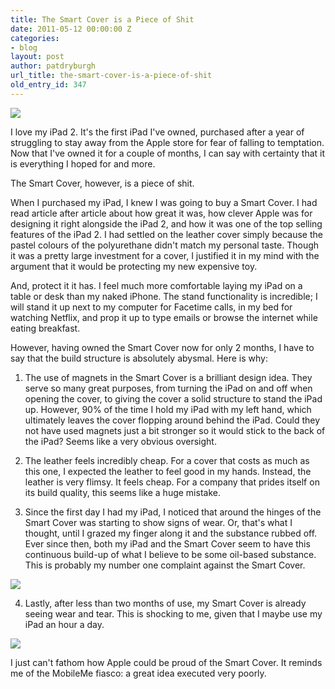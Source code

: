 ```yaml
---
title: The Smart Cover is a Piece of Shit
date: 2011-05-12 00:00:00 Z
categories:
- blog
layout: post
author: patdryburgh
url_title: the-smart-cover-is-a-piece-of-shit
old_entry_id: 347
---
```


![](http://media.tumblr.com/tumblr_ll3vnxu7Pb1qzormt.jpg)

I love my iPad 2. It's the first iPad I've owned, purchased after a year of struggling to stay away from the Apple store for fear of falling to temptation. Now that I've owned it for a couple of months, I can say with certainty that it is everything I hoped for and more.

The Smart Cover, however, is a piece of shit.

When I purchased my iPad, I knew I was going to buy a Smart Cover. I had read article after article about how great it was, how clever Apple was for designing it right alongside the iPad 2, and how it was one of the top selling features of the iPad 2. I had settled on the leather cover simply because the pastel colours of the polyurethane didn't match my personal taste. Though it was a pretty large investment for a cover, I justified it in my mind with the argument that it would be protecting my new expensive toy.

And, protect it it has. I feel much more comfortable laying my iPad on a table or desk than my naked iPhone. The stand functionality is incredible; I will stand it up next to my computer for Facetime calls, in my bed for watching Netflix, and prop it up to type emails or browse the internet while eating breakfast.

However, having owned the Smart Cover now for only 2 months, I have to say that the build structure is absolutely abysmal. Here is why:

1. The use of magnets in the Smart Cover is a brilliant design idea. They serve so many great purposes, from turning the iPad on and off when opening the cover, to giving the cover a solid structure to stand the iPad up. However, 90% of the time I hold my iPad with my left hand, which ultimately leaves the cover flopping around behind the iPad. Could they not have used magnets just a bit stronger so it would stick to the back of the iPad? Seems like a very obvious oversight.

2. The leather feels incredibly cheap. For a cover that costs as much as this one, I expected the leather to feel good in my hands. Instead, the leather is very flimsy. It feels cheap. For a company that prides itself on its build quality, this seems like a huge mistake.

3. Since the first day I had my iPad, I noticed that around the hinges of the Smart Cover was starting to show signs of wear. Or, that's what I thought, until I grazed my finger along it and the substance rubbed off. Ever since then, both my iPad and the Smart Cover seem to have this continuous build-up of what I believe to be some oil-based substance. This is probably my number one complaint against the Smart Cover.

![](http://media.tumblr.com/tumblr_ll3vr77tWA1qzormt.jpg)

4. Lastly, after less than two months of use, my Smart Cover is already seeing wear and tear. This is shocking to me, given that I maybe use my iPad an hour a day.

![](http://media.tumblr.com/tumblr_ll3vpfbo4w1qzormt.jpg)

I just can't fathom how Apple could be proud of the Smart Cover. It reminds me of the MobileMe fiasco: a great idea executed very poorly.
